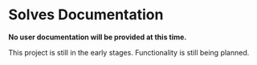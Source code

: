 # Solves Documentation

**No user documentation will be provided at this time.**

This project is still in the early stages. Functionality is still being planned.

